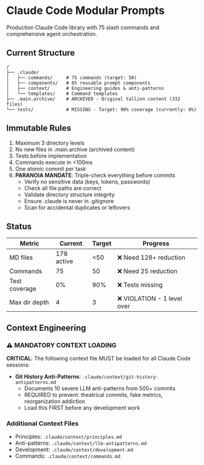# Claude Code Modular Prompts

Production Claude Code library with 75 slash commands and comprehensive agent orchestration.

## Current Structure
```
/
├── .claude/
│   ├── commands/     # 75 commands (target: 50)
│   ├── components/   # 85 reusable prompt components
│   ├── context/      # Engineering guides & anti-patterns
│   └── templates/    # Command templates
├── .main.archive/    # ARCHIVED - Original tallinn content (332 files)
└── tests/            # MISSING - Target: 90% coverage (currently: 0%)
```

## Immutable Rules
1. Maximum 3 directory levels
2. No new files in .main.archive (archived content)
3. Tests before implementation
4. Commands execute in <100ms
5. One atomic commit per task
6. **PARANOIA MANDATE**: Triple-check everything before commits
   - Verify no sensitive data (keys, tokens, passwords)
   - Check all file paths are correct
   - Validate directory structure integrity
   - Ensure .claude is never in .gitignore
   - Scan for accidental duplicates or leftovers

## Status
| Metric | Current | Target | Progress |
|--------|---------|--------|----------|
| MD files | 178 active | <50 | ❌ Need 128+ reduction |
| Commands | 75 | 50 | ❌ Need 25 reduction |
| Test coverage | 0% | 90% | ❌ Tests missing |
| Max dir depth | 4 | 3 | ❌ VIOLATION - 1 level over |

## Context Engineering

### ⚠️ MANDATORY CONTEXT LOADING
**CRITICAL**: The following context file MUST be loaded for all Claude Code sessions:
- **Git History Anti-Patterns**: `.claude/context/git-history-antipatterns.md` 
  - Documents 10 severe LLM anti-patterns from 500+ commits
  - REQUIRED to prevent: theatrical commits, fake metrics, reorganization addiction
  - Load this FIRST before any development work

### Additional Context Files
- Principles: `.claude/context/principles.md`
- Anti-patterns: `.claude/context/llm-antipatterns.md`
- Development: `.claude/context/development.md`
- Commands: `.claude/context/commands.md`